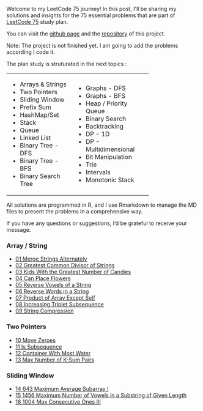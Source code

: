 Welcome to my LeetCode 75 journey! In this post, I'll be sharing my solutions and insights for the 75 essential problems that are part of [LeetCode 75](https://leetcode.com/studyplan/leetcode-75/) study plan.

You can visit the [github page](https://joelcae.github.io/leetcode-75/) and the [repository](https://github.com/JoelCae/leetcode-75) of this project. 

Note: The project is not finished yet. I am going to add the problems according I code it. 

The plan study is struturated in the next topics :

<table style="width:74%;">
<colgroup>
<col style="width: 34%" />
<col style="width: 38%" />
</colgroup>
<tbody>
<tr class="odd">
<td><ul>
<li>Arrays &amp; Strings</li>
<li>Two Pointers</li>
<li>Sliding Window</li>
<li>Prefix Sum</li>
<li>HashMap/Set</li>
<li>Stack</li>
<li>Queue</li>
<li>Linked List</li>
<li>Binary Tree - DFS</li>
<li>Binary Tree - BFS</li>
<li>Binary Search Tree</li>
</ul></td>
<td><ul>
<li>Graphs - DFS</li>
<li>Graphs - BFS</li>
<li>Heap / Priority Queue</li>
<li>Binary Search</li>
<li>Backtracking</li>
<li>DP - 1D</li>
<li>DP - Multidimensional</li>
<li>Bit Manipulation</li>
<li>Trie</li>
<li>Intervals</li>
<li>Monotonic Stack</li>
</ul></td>
</tr>
</tbody>
</table>

All solutions are programmed in R, and I use Rmarkdown to manage the MD files to present the problems in a comprehensive way.

If you have any questions or suggestions, I’d be grateful to receive your message. 

### Array / String
- [01 Merge Strings Alternately](posts/01_1768_Merge_Strings_Alternately.md)
- [02 Greatest Common Divisor of Strings](posts/02_1071_Greatest_Common_Divisor_of_Strings.md)
- [03 Kids With the Greatest Number of Candies](posts/03_1431_Kids_With_the_Greatest_Number_of_Candies.md)
- [04 Can Place Flowers](posts/04_650_Can_Place_Flowers.md)
- [05 Reverse Vowels of a String](posts/05_345_Reverse_Vowels_of_a_String.md)
- [06 Reverse Words in a String](posts/06_151_Reverse_Words_in_a_String.md)
- [07 Product of Array Except Self](posts/07_238_Product_of_Array_Except_Self.md)
- [08 Increasing Triplet Subsequence](posts/08_334_Increasing_Triplet_Subsequence.md)
- [09 String Compression](posts/09_443_String_Compression.md)

### Two Pointers
- [10 Move Zeroes](posts/10_283_Move_Zeroes.md)
- [11 Is Subsequence](posts/11_392_Is_Subsequence.md)
- [12 Container With Most Water](posts/12_11_Container_With_Most_Water.md)
- [13 Max Number of K-Sum Pairs](posts/13_1679_Max_Number_of_KSum_Pairs.md)

### Sliding Window
- [14 643 Maximum Average Subarray I](posts/14_643_Maximum_Average_Subarray_I.md)
- [15 1456 Maximum Number of Vowels in a Substring of Given Length](posts/15_1456_Maximum_Number_of_Vowels_in_a_Substring_of_Given_Length.md)
- [16 1004 Max Consecutive Ones III](posts/16_1004_Max_Consecutive_Ones_III.md)

